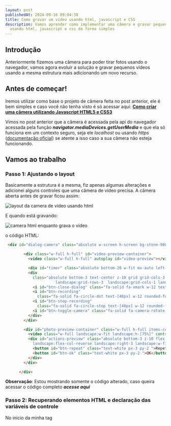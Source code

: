 ```yaml
---
layout: post
publishedAt: 2024-09-16 09:04:38
title: Como gravar um video usando html, javascript e CSS
description: Vamos aprender como implementar uma câmera e gravar pequenos videos
  usando html, javascript e css de forma simples
---
```

## I﻿ntrodução

Anteriormente fizemos uma câmera para poder tirar fotos usando o navegador, vamos agora evoluir a solução e gravar pequenos vídeos usando a mesma estrutura mais adicionando um novo recurso.

## Antes de começar!

I﻿remos utilizar como base o projeto de câmera feita no post anterior, ele é bem simples e caso você não tenha visto é só acessar aqui: **[Como criar uma câmera utilizando Javascript HTML5 e CSS3](https://www.gustavooliveira.dev/articles/como-criar-uma-camera-utilizando-javascript-html5-e-css3)**

V﻿imos no post anterior que a câmera é acessada pela api do navegador acessada pela função ***navigator.mediaDevices.getUserMedia*** e que ela só funciona em um contexto seguro, seja ele *localhost* ou usando *https* ([documentação oficial](https://developer.mozilla.org/en-US/docs/Web/API/MediaDevices/getUserMedia#privacy_and_security)) se atente a isso caso a sua câmera não esteja funcionando.

## Vamos ao trabalho

### P﻿asso 1: Ajustando o layout

B﻿asicamente a estrutura é a mesma, fiz apenas algumas alterações e adicionei alguns controles que uma câmera de vídeo precisa. A câmera aberta antes de gravar ficou assim: ⁣

![layout da camera de video usando html](/images/passo-1-layout.png "layout da camera de video usando html")

E﻿ quando está gravando:

![camera html enquanto grava o video](/images/passo-1-layout-gravando.png "camera html enquanto grava o video")

o﻿ código HTML: 

```html
 <div id="dialog-camera" class="absolute w-screen h-screen bg-stone-900 z-10 hidden">

        <div class="w-full h-full" id="video-preview-container">
          <video class="w-full h-full" autoplay id="video-preview"></video>

          <div id="timer" class="absolute bottom-20 w-fit mx-auto left-0 right-0 text-white z-10 hidden">00:00</div>
          <div
            class="absolute bottom-3 text-center z-10 grid grid-cols-3 p-2 justify-center place-items-center items-center w-full 
                      landscape:grid-rows-3  landscape:grid-cols-1 landscape:right-3 landscape:w-fit landscape:top-0 landscape:bottom-0">
            <i id="btn-close-dialog" class="fa-solid fa-xmark w-12 text-white text-3xl"></i>
            <i id="btn-recording"
              class="fa-solid fa-circle-dot text-[48px] w-12 rounded-full text-white bg-red-500 text-4xl "></i>
            <i id="btn-stop-recording"
              class="fa-solid fa-circle-stop text-[48px] w-12 rounded-full text-white bg-red-500 text-4xl hidden"></i>
            <i id="btn-toggle-camera" class="fa-solid fa-camera-rotate w-12 text-white text-3xl"></i>
          </div>
        </div>

        <div id="photo-preview-container" class="w-full h-full items-center justify-center hidden">
          <video class="w-full landscape:w-fit landscape:h-[75%]" controls id="video-preview-recorded"></video>
          <div id="actions-preview" class="absolute bottom-3 z-10 flex p-2 justify-around items-center w-full 
            landscape:flex-col-reverse landscape:right-3 landscape:w-fit landscape:top-0 landscape:bottom-0">
            <button id="btn-repeat" class="text-white px-3 py-2 ">Repetir</button>
            <button id="btn-ok" class="text-white px-3 py-2 ">OK</button>
          </div>
        </div>

      </div>
```

**Observação**: Estou mostrando somente o código alterado, caso queira acessar o código completo ***acesse aqui***

### P﻿asso 2: Recuperando elementos HTML e declaração das variáveis de controle

No início da minha tag *<script>* declarei as variáveis que serão utilizadas para recuperar os elementos referentes a câmera, os controles mais genéricos como botões de abrir/fechar a câmera e logo depois as minhas variáveis de controle que me ajudarão a manter o estado da câmera.

```javascript
  // recuperando elementos da camera de video
  const videoPreview = document.querySelector('#video-preview');
  const btnCamera = document.querySelector('#btn-recording');
  const btnStopCamera = document.querySelector('#btn-stop-recording');
  const videoPreviewContainer = document.querySelector('#video-preview-container');
  const photoPreviewContainer = document.querySelector('#photo-preview-container');
  const previewRecorded = document.querySelector('#video-preview-recorded');
  const timer = document.querySelector('#timer');
  
  // recuperando elementos de controle genericos
  const dialogCamera = document.querySelector('#dialog-camera');
  const btnToggleCamera = document.querySelector('#btn-toggle-camera');
  const btnOpenCamera = document.querySelector('#btn-open-camera');
  const btnCloseDialog = document.querySelector('#btn-close-dialog');
  const btnRepeat = document.querySelector('#btn-repeat');
  const btnOk = document.querySelector('#btn-ok');
  
  // declarando variaveis de controle
  let currentFacingMode = 'environment';
  let mediaRecorder;
  let streamCamera;
  let secondsElapsed = 0;
  let intervalId;

```



### P﻿asso 3: Iniciar/Pausar a câmera 

I﻿niciar a câmera é exatamente igual para quando vamos fazer uma câmera apenas para tirar uma foto. Primeiro declaramos uma função que será responsável por chamar a api *getUserMedia* do navegador que caso obtenha sucesso irá retornar um stream no qual vamos direcionar para um objeto de vídeo e também iremos salvar este stream nas nossas variáveis de controle, pois iremos usar tanto para a gravação quanto para parar a câmera quando não estivermos usando.



```javascript
  const startCamera = (facingMode = 'environment') => {
    stopCamera();
    navigator.mediaDevices.getUserMedia({
      video: {
        facingMode,
        width: {
          max: 1980,
          ideal: 1024
        },
        height: {
          max: 1080,
          ideal: 768
        }
      }
    }).then((stream) => {
      videoPreview.srcObject = stream;
      streamCamera = stream;
    })
  }
 
```

**L﻿inha 17:** Note que estamos usando a variável ***streamCamera*** anteriormente declarada para armazenar o stream.

P﻿ara parar a câmera usaremos o stream do vídeo e percorremos cada track chamando o método ***stop*** de cada uma.

```javascript
 const stopCamera = () => {
    if (videoPreview.srcObject) {
      const stream = videoPreview.srcObject;
      const tracks = stream.getTracks().forEach((track) => track.stop());
    }
  }
```

U﻿samos o método ***startCamera*** sempre que usuário abre a câmera pela primeira vez ou quando ele precisa trocar o modo câmera frontal ou traseira. Como mostra as funções a seguir:

```javascript
  btnOpenCamera.addEventListener('click', () => {
    dialogCamera.classList.toggle('hidden');
    photoPreviewContainer.classList.add('hidden');
    videoPreviewContainer.classList.remove('hidden');

    startCamera(currentFacingMode);
  });

  btnToggleCamera.addEventListener('click', () => {
    if (currentFacingMode == 'environment') {
      currentFacingMode = 'user';
    } else {
      currentFacingMode = 'environment'
    }

    startCamera(currentFacingMode);
  })
```

### P﻿asso 4: Gravar um vídeo

Para gravar um vídeo vamos precisar de um objeto chamado **MediaRecorder** ele será o responsável por obter através do stream gerado da câmera pequenos pedaços que chamamos de ***chunks*** que iremos armazenar na memória e quando a gravação terminar juntaremos os *chunks* em um arquivo único no formato *Blob.* 

Para isso acontecer de forma organizada vamos criar algumas funções para separar cada responsabilidade deste processo.

```javascript
const startRecording = () => {
    btnCamera.classList.toggle('hidden');
    btnStopCamera.classList.toggle('hidden');
    btnToggleCamera.classList.toggle('hidden');
    timer.classList.toggle('hidden');
    secondsElapsed = 0;

    mediaRecorder = new MediaRecorder(streamCamera, {
      mimeType: 'video/webm;codecs=vp8'
    });

    const chunks = [];
    mediaRecorder.ondataavailable = (event) => {      
      chunks.push(event.data);
    }

    mediaRecorder.onstop = () => {
      const blob = new Blob(chunks, { type: 'video/mp4' });
      const urlPreview = URL.createObjectURL(blob);
      previewRecorded.src = urlPreview;

      photoPreviewContainer.classList.replace('hidden', 'flex');
      videoPreviewContainer.classList.toggle('hidden');

      mediaRecorder = null;
      stopTimer();
    }

    const CHUNK_SIZE = 1000; // 1 seg
    mediaRecorder.start(CHUNK_SIZE);
    startTimer();
  }
```

A﻿ função principal é a **startRecording** vamos observar cada parte para entender o que está acontecendo.

**L﻿inhas 2-5**: Estamos removendo da tela o botão de gravação e de troca de câmera (já que durante a gravação não é permitido trocar entre as câmeras)

**L﻿inha 6**: Estamos zerando o contador do vídeo.

**L﻿inhas 8-10**: Instanciamos um novo objeto **MediaRecorder** passando o **streamCamera** (nosso stream que está inicializado) e o parâmetro de gravação ***mimeType*** para que ele saiba que é um vídeo e qual codec de gravação. 

**L﻿inhas 12-15**: Declaramos um array para armazenar os pedaços do video (*chunks*) e na função logo após estamos adicionando ao array conforme recebemos os pedaços pelo callback ***ondataavailable*** do objeto **mediaRecorder**.

**L﻿inhas 17-27**: Aqui estamos tratando quando a gravação for parada pelo usuário que é escutada a partir do callback **onstop**. 

Na ***linha 18*** pegamos os chunks e passamos para uma nova instância do objeto Blob com o parâmetro de *video/mp4* que será o formato de saída do vídeo, já na **linha 19** geramos uma URL local para podermos mostrar na pré-visualização do vídeo setado na **linha 20**.

Em sequência estamos:

\- Habilitando o preview do vídeo gravado (linha 22);

\- Escondendo a câmera (linha 23);

\- Zerando o objeto mediaRecorder (linha 25);

\- Parando o timer (linha 26).



**L﻿inhas 29-31:** Definimos o tamanho do *chunk* em 1 segundo, iniciamos a gravação juntamente com o timer.

A﻿ função que chama o ***startRecording*** é essa:

```javascript
 btnCamera.addEventListener('click', () => {
    startRecording();
  });
```



P﻿ara parar de gravar o vídeo iremos usar a função: 

```javascript
const stopRecording = () => {
    streamCamera.getTracks().forEach((track) => track.stop());
    mediaRecorder.stop();
  }
```

E iremos chamar a função no clique do botão de stop:

```javascript

  btnStopCamera.addEventListener('click', () => {
    stopRecording();
  })
```

#### Funções que manipulam o timer (iniciar, formatar e parar)

**Observação:** Estas são apenas funções genéricas geradas pelo chatGPT para formatar os segundos passados no formato 00:00 e atualizar o texto da div do timer.

```javascript
  const formatTime = (seconds) => {
    const minutes = Math.floor((seconds % 3600) / 60).toString().padStart(2, '0');
    const secs = (seconds % 60).toString().padStart(2, '0');
    return `${minutes}:${secs}`;
  }

  const startTimer = () => {
    intervalId = setInterval(() => {
      secondsElapsed++;
      timer.textContent = formatTime(secondsElapsed);
    }, 1000);
  }

  const stopTimer = () => {
    timer.textContent = '00:00';
    clearInterval(intervalId);
  }
```



#### F﻿unções utilizadas para manipular a tela e resetar os controles

```javascript
 resetControls = () => {
    btnCamera.classList.remove('hidden');
    btnStopCamera.classList.add('hidden');
    btnToggleCamera.classList.remove('hidden');

    timer.classList.add('hidden');
    secondsElapsed = 0;
    stopTimer();
  }
```